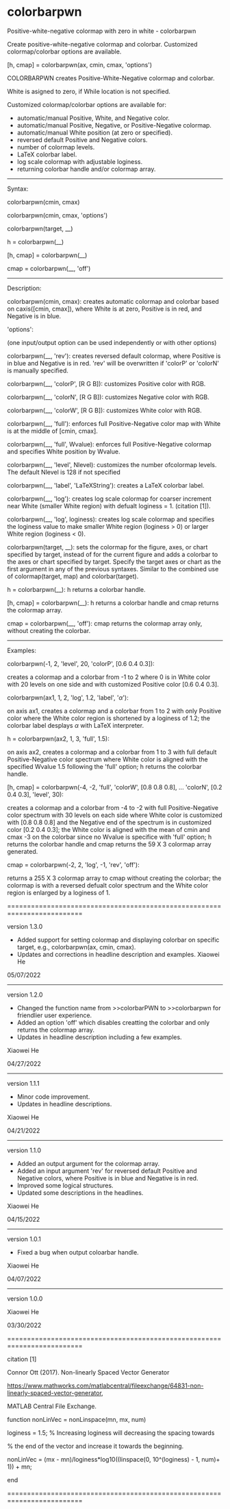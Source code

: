 # colorbarpwn
Positive-white-negative colormap with zero in white - colorbarpwn

Create positive-white-negative colormap and colorbar. Customized colormap/colorbar options are available.

[h, cmap] = colorbarpwn(ax, cmin, cmax, 'options')

COLORBARPWN creates Positive-White-Negative colormap and colorbar.

White is asigned to zero, if While location is not specified.

Customized colormap/colorbar options are available for:
  - automatic/manual Positive, White, and Negative color.
  - automatic/manual Positive, Negative, or Positive-Negative colormap.
  - automatic/manual White position (at zero or specified).
  - reversed default Positive and Negative colors.
  - number of colormap levels.
  - LaTeX colorbar label.
  - log scale colormap with adjustable loginess.
  - returning colorbar handle and/or colormap array.
 
-------------------------------------------------------------------------

Syntax:

colorbarpwn(cmin, cmax)

colorbarpwn(cmin, cmax, 'options')

colorbarpwn(target, __)

h = colorbarpwn(__)

[h, cmap] = colorbarpwn(__)

cmap = colorbarpwn(__, 'off')

-------------------------------------------------------------------------

Description:

colorbarpwn(cmin, cmax): creates automatic colormap and colorbar based on
                         caxis([cmin, cmax]), where White is at zero,
                         Positive is in red, and Negative is in blue.

'options':

(one input/output option can be used independently or with other options)

colorbarpwn(__, 'rev'): creates reversed default colormap, where Positive
                        is in blue and Negative is in red. 'rev' will be
                        overwritten if 'colorP' or 'colorN' is manually
                        specified.

colorbarpwn(__, 'colorP', [R G B]): customizes Positive color with RGB.

colorbarpwn(__, 'colorN', [R G B]): customizes Negative color with RGB.

colorbarpwn(__, 'colorW', [R G B]): customizes White color with RGB.

colorbarpwn(__, 'full'): enforces full Positive-Negative color map with
                         White is at the middle of [cmin, cmax].

colorbarpwn(__, 'full', Wvalue): enforces full Positive-Negative colormap
                                 and specifies White position by Wvalue.

colorbarpwn(__, 'level', Nlevel): customizes the number ofcolormap
                                  levels. The default Nlevel is 128 if
                                  not specified

colorbarpwn(__, 'label', 'LaTeXString'): creates a LaTeX colorbar label.

colorbarpwn(__, 'log'): creates log scale colormap for coarser
                        increment near White (smaller White region) with
                        defualt loginess = 1. (citation [1]).

colorbarpwn(__, 'log', loginess): creates log scale colormap and
                                  specifies the loginess value to make
                                  smaller White region (loginess > 0) or
                                  larger White region (loginess < 0).

colorbarpwn(target, __): sets the colormap for the figure, axes, or chart
                         specified by target, instead of for the current
                         figure and adds a colorbar to the axes or chart
                         specified by target. Specify the target axes or
                         chart as the first argument in any of the
                         previous syntaxes. Similar to the combined use
                         of colormap(target, map) and colorbar(target).

h = colorbarpwn(__): h returns a colorbar handle.

[h, cmap] = colorbarpwn(__): h returns a colorbar handle and cmap
                             returns the colormap array.

cmap = colorbarpwn(__, 'off'): cmap returns the colormap array only,
                               without creating the colorbar.

-------------------------------------------------------------------------

Examples:

colorbarpwn(-1, 2, 'level', 20, 'colorP', [0.6 0.4 0.3]):
  
  creates a colormap and a colorbar from -1 to 2 where 0 is in White
  color with 20 levels on one side and with customized Positive color
  [0.6 0.4 0.3].

colorbarpwn(ax1, 1, 2, 'log', 1.2, 'label', '$\alpha$'):
  
  on axis ax1, creates a colormap and a colorbar from 1 to 2 with only
  Positive color where the White color region is shortened by a loginess
  of 1.2; the colorbar label desplays $\alpha$ with LaTeX interpreter.

h = colorbarpwn(ax2, 1, 3, 'full', 1.5):
  
  on axis ax2, creates a colormap and a colorbar from 1 to 3 with full
  default Positive-Negative color spectrum where White color is aligned
  with the specified Wvalue 1.5 following the 'full' option; h returns
  the colorbar handle.

[h, cmap] = colorbarpwn(-4, -2, 'full', 'colorW', [0.8 0.8 0.8], ...
                        'colorN', [0.2 0.4 0.3], 'level', 30):
  
  creates a colormap and a colorbar from -4 to -2 with full
  Positive-Negative color spectrum with 30 levels on each side where
  White color is customized with [0.8 0.8 0.8] and the Negative end of
  the spectrum is in customized color [0.2 0.4 0.3]; the White color is
  aligned with the mean of cmin and cmax -3 on the colorbar since no
  Wvalue is specifice with 'full' option; h returns the colorbar handle
  and cmap returns the 59 X 3 colormap array generated.

cmap = colorbarpwn(-2, 2, 'log', -1, 'rev', 'off'):
  
  returns a 255 X 3 colormap array to cmap without creating the colorbar;
  the colormap is with a reversed defualt color spectrum and the White
  color region is enlarged by a loginess of 1.

=========================================================================

version 1.3.0
  - Added support for setting colormap and displaying colorbar on
    specific target, e.g., colorbarpwn(ax, cmin, cmax).
  - Updates and corrections in headline description and examples.
Xiaowei He

05/07/2022

-------------------------------------------------------------------------

version 1.2.0
  - Changed the function name from >>colorbarPWN to >>colorbarpwn for
    friendlier user experience.
  - Added an option 'off' which disables creatting the colorbar and only
    returns the colormap array.
  - Updates in headline description including a few examples.

Xiaowei He

04/27/2022

-------------------------------------------------------------------------

version 1.1.1
  - Minor code improvement.
  - Updates in headline descriptions.

Xiaowei He

04/21/2022

-------------------------------------------------------------------------

version 1.1.0
  - Added an output argument for the colormap array.
  - Added an input argument 'rev' for reversed default Positive and
    Negative colors, where Positive is in blue and Negative is in red.
  - Improved some logical structures.
  - Updated some descriptions in the headlines.

Xiaowei He

04/15/2022

-------------------------------------------------------------------------

version 1.0.1
  - Fixed a bug when output coloarbar handle.

Xiaowei He

04/07/2022

-------------------------------------------------------------------------

version 1.0.0

Xiaowei He

03/30/2022

=========================================================================

citation [1]

Connor Ott (2017). Non-linearly Spaced Vector Generator

https://www.mathworks.com/matlabcentral/fileexchange/64831-non-linearly-spaced-vector-generator,

MATLAB Central File Exchange.

function nonLinVec = nonLinspace(mn, mx, num)

loginess = 1.5; % Increasing loginess will decreasing the spacing towards

% the end of the vector and increase it towards the beginning.

nonLinVec = (mx - mn)/loginess*log10((linspace(0, 10^(loginess) - 1, num)+ 1)) + mn;

end

=========================================================================
